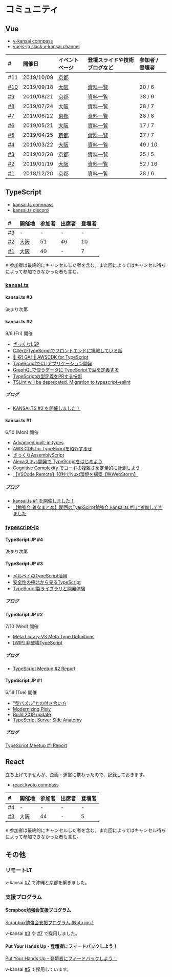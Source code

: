 # コミュニティ

## Vue

- [v-kansai connpass](https://vuekansai.connpass.com/)
- [vuejs-jp slack v-kansai channel](https://vuejs-jp.slack.com/)

| # | 開催日 | イベントページ | 登壇スライドや技術ブログなど | 参加者 / 登壇者 |
|:---|:---|:---|:---|:---|
| #11 | 2019/10/09 | [京都](https://vuekansai.connpass.com/event/144194/) | | |
| [#10](https://webneko.dev/posts/enter-the-v-kansai-10-in-osaka) | 2019/09/18 | [大阪](https://vuekansai.connpass.com/event/143861/) | [資料一覧](https://nekohack.github.io/v-kansai/event/#v-kansai-10) | 20 / 6 |
| [#9](https://webneko.dev/posts/enter-the-v-kansai-9-with-fjug-osaka) | 2019/08/21 | [京都](https://vuekansai.connpass.com/event/137411/) | [資料一覧](https://nekohack.github.io/v-kansai/event/#v-kansai-9) | 38 / 9 |
| [#8](https://webneko.dev/posts/enter-the-v-kansai-8-in-osaka) | 2019/07/24 | [大阪](https://vuekansai.connpass.com/event/136514/) | [資料一覧](https://nekohack.github.io/v-kansai/event/#v-kansai-8) | 28 / 7 |
| [#7](https://webneko.dev/posts/enter-the-v-kansai-7-in-kyoto) | 2019/06/22 | [京都](https://vuekansai.connpass.com/event/127057/) | [資料一覧](https://nekohack.github.io/v-kansai/event/#v-kansai-7) | 28 / 8 |
| [#6](https://webneko.dev/posts/enter-the-v-kansai-6-with-monaca-ug-osaka) | 2019/05/21 | [大阪](https://vuekansai.connpass.com/event/126754/) | [資料一覧](https://nekohack.github.io/v-kansai/event/#v-kansai-6) | 17 / 7 |
| [#5](https://webneko.dev/posts/enter-the-final-v-kansai-of-the-heisei-period) | 2019/04/25 | [京都](https://vuekansai.connpass.com/event/122664/) | [資料一覧](https://nekohack.github.io/v-kansai/event/#v-kansai-5) | 27 / 7 |
| [#4](https://webneko.dev/posts/enter-the-fourth-v-kansai-vue-js-nuxt-meetup-in-osaka) | 2019/03/22 | [大阪](https://vuekansai.connpass.com/event/121581/) | [資料一覧](https://nekohack.github.io/v-kansai/event/#v-kansai-4) | 49 / 10 |
| [#3](https://webneko.dev/posts/enter-the-third-v-kansai-vue-js-nuxt-meetup-in-kyoto) | 2019/02/28 | [京都](https://vuekansai.connpass.com/event/114795/) | [資料一覧](https://nekohack.github.io/v-kansai/event/#v-kansai-3) | 25 / 5 |
| [#2](https://webneko.dev/posts/enter-the-second-vue-js-nuxt-meetup-in-osaka) | 2019/01/19 | [大阪](https://vuekansai.connpass.com/event/112900/) | [資料一覧](https://nekohack.github.io/v-kansai/event/#v-kansai-2) | 52 / 16 |
| [#1](https://webneko.dev/posts/enter-the-first-vue-js-nuxt-meetup-in-kyoto) | 2018/12/20 | [京都](https://vuekansai.connpass.com/event/110542/) | [資料一覧](https://nekohack.github.io/v-kansai/event/#v-kansai-1) | 28 / 6 |

## TypeScript

- [kansai.ts connpass](https://kansaits.connpass.com/)
- [kansai.ts discord](https://discord.gg/AJPs2Uh)

| # | 開催地 | 参加者 | 出席者 | 登壇者 |
|:---|:---|:---|:---|:---|
| #3 | - | - | - | - |
| [#2](https://webneko.dev/posts/enter-the-kansai-ts-2-in-osaka) | [大阪](https://kansaits.connpass.com/event/131541/) | 51| 46 | 10 |
| [#1](https://webneko.dev/posts/enter-the-kansai-ts-1-in-osaka) | [大阪](https://kansaits.connpass.com/event/130120/) | 40 | - | 7 |

※ 参加者は最終的にキャンセルした者を含む。また回によってはキャンセル待ちによって参加できなかった者も含む。

### [kansai.ts](https://kansaits.connpass.com/)

#### kansai.ts #3

決まり次第

#### kansai.ts #2

9/6 (Fri) 開催

- [ざっくりLSP](https://scrapbox.io/mrsekut-p/%E3%81%96%E3%81%A3%E3%81%8F%E3%82%8ALSP)
- [C#erがTypeScriptでフロントエンドに挑戦している話](https://speakerdeck.com/masui_masanori/c-number-ergatypescriptdehurontoendonitiao-zhan-siteiruhua)
- [🎉 祝! GA! 🎉 AWSCDK for TypeScript](https://docs.google.com/presentation/d/18vgUTXzcF6eofp3uLd-ZVmcaKsEYkTS-QjWQLXxCwBc/edit#slide=id.g5faa9da147_1_0)
- [TypeScriptでCLIアプリケーション開発](https://www.slideshare.net/ShutoSuzuki/typescriptcli)
- [GraphQLで使うデータに TypeScriptで型を定義する](https://speakerdeck.com/kamiyam/graphqldeshi-udetani-typescriptdexing-woding-yi-suru)
- [TypeScriptの型定義をPRする技術](https://speakerdeck.com/ypresto/typescriptfalsexing-ding-yi-woprsuruji-shu)
- [TSLint will be deprecated. Migration to typescript-eslint](https://speakerdeck.com/masashi/number-kansaits-2)

##### ブログ
- [KANSAI.TS #2 を開催しました！](https://webneko.dev/posts/enter-the-kansai-ts-2-in-osaka)

#### kansai.ts #1

6/10 (Mon) 開催

- [Advanced built-in types](https://speakerdeck.com/masashi/number-kansaits-1/)
- [AWS CDK for TypeScriptを紹介するぜ](https://master.d1r9qwzhk27es2.amplifyapp.com/)
- [ざっくりAssemblyScript](https://scrapbox.io/mrsekut-p/%E3%81%96%E3%81%A3%E3%81%8F%E3%82%8AAssemblyScript)
- [Alexaスキル開発で TypeScriptをはじめよう](https://speakerdeck.com/hideokamoto/kansaits01)
- [Cognitive Complexity でコードの複雑さを定量的に計測しよう](https://www.slideshare.net/ShutoSuzuki/cognitive-complexity-149117241)
- [【VSCode Remote】10秒でNuxt環境を構築【脱WebStorm】](https://qiita.com/relu/items/defde8de8c4d21af662f)

##### ブログ
- [kansai.ts #1 を開催しました！](https://webneko.dev/posts/enter-the-kansai-ts-1-in-osaka)
- [【勉強会 雑なまとめ】関西のTyepScirpt勉強会 kansai.ts #1 に参加してきました](https://nkgr.hatenablog.com/entry/2019/06/10/213500)

### [typescript-jp](https://typescript-jp.connpass.com/)

#### TypeScript JP #4

決まり次第

#### TypeScript JP #3

- [メルペイのTypeScript活用](https://drive.google.com/file/d/1HdRAzv_Mq24gTRz6WHC13sRASaF2O9Rw/view)
- [安全性の極北から見るTypeScript](https://speakerdeck.com/uhyo/an-quan-xing-falseji-bei-karajian-rutypescript)
- [TypeScript製ライブラリと開発体験](https://akito0107.github.io/slides/#slide=1)

##### ブログ

#### TypeScript JP #2

7/10 (Wed) 開催

- [Meta Library VS Meta Type Definitions](https://speakerdeck.com/takefumiyoshii/meta-library-vs-meta-type-definitions)
- [[WIP] 非破壊TypeScript](https://gist.github.com/mizchi/1b5c45b50ca0df3e78d9f7697c336ecc)

##### ブログ
- [TypeScript Meetup #2 Report](https://typescript-jp.dev/meetup-002-report/)

#### TypeScript JP #1

6/18 (Tue) 開催

- ["型パズル"との付き合い方](https://talks.leko.jp/type-puzzle-world/#0)
- [Modernizing Pixiv](https://docs.google.com/presentation/d/e/2PACX-1vQck4DKc3GBrfDU_LJYRwuBAaRBlFTgJD2_k523Ximoi5juNRIX6TrjRF5zR4A6xQ6czlBLudgu4qHO/pub?slide=id.p)
- [Build 2019 update](https://www.slideshare.net/KenichiroNakamura/typescript-meetup-1-build-2019-update)
- [TypeScript Server Side Anatomy](https://quramy.github.io/tsjp-resources/#slide=1)

##### ブログ
[TypeScript Meetup #1 Report](https://typescript-jp.dev/meetup-001-report/)

## React

立ち上げてませんが、企画・運営に携わったので、記録しておきます。

- [react.kyoto connpass](https://react-kyoto.connpass.com/)

| # | 開催地 | 参加者 | 出席者 | 登壇者 |
|:---|:---|:---|:---|:---|
| #4 | - | - | - | - |
| [#3](https://webneko.dev/posts/enter-the-react-kyoto-v0-3-0) | [大阪](https://react-kyoto.connpass.com/event/137847/) | 44 | - | 5 |

※ 参加者は最終的にキャンセルした者を含む。また回によってはキャンセル待ちによって参加できなかった者も含む。

## その他

### リモートLT

v-kansai [#7](https://webneko.dev/posts/enter-the-v-kansai-7-in-kyoto) で沖縄と京都を繋ぎました。

### 支援プログラム

#### Scrapbox勉強会支援プログラム

[Scrapbox勉強会支援プログラム (Nota inc.)](https://scrapbox.io/study-group-support/)

v-kansai [#3](https://webneko.dev/posts/enter-the-third-v-kansai-vue-js-nuxt-meetup-in-kyoto) や [#7](https://webneko.dev/posts/enter-the-v-kansai-7-in-kyoto) で採用しました。

#### Put Your Hands Up - 登壇者にフィードバックしよう！

[Put Your Hands Up - 登壇者にフィードバックしよう！](https://pyhu.nkgr.app/)

v-kansai [#5](https://webneko.dev/posts/enter-the-final-v-kansai-of-the-heisei-period) で採用しています。
